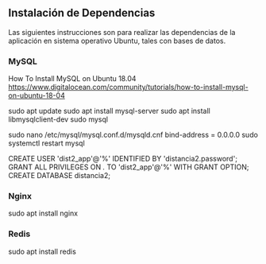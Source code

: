 

## Instalación de Dependencias

Las siguientes instrucciones son para realizar las dependencias de la aplicación en sistema operativo Ubuntu, tales con bases de datos.

### MySQL

How To Install MySQL on Ubuntu 18.04
https://www.digitalocean.com/community/tutorials/how-to-install-mysql-on-ubuntu-18-04

sudo apt update
sudo apt install mysql-server
sudo apt install libmysqlclient-dev
sudo mysql

sudo nano /etc/mysql/mysql.conf.d/mysqld.cnf
bind-address            = 0.0.0.0
sudo systemctl restart mysql

CREATE USER 'dist2_app'@'%' IDENTIFIED BY 'distancia2.password';
GRANT ALL PRIVILEGES ON *.* TO 'dist2_app'@'%' WITH GRANT OPTION;
CREATE DATABASE distancia2;

### Nginx

sudo apt install nginx

### Redis

sudo apt install redis
